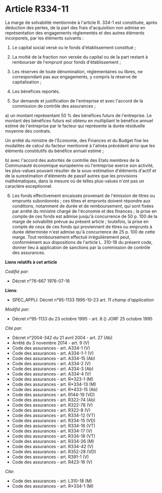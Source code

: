 # Article R334-11

La marge de solvabilité mentionnée à l'article R. 334-1 est constituée, après déduction des pertes, de la part des frais
d'acquisition non admise en représentation des engagements réglementés et des autres éléments incorporels, par les éléments
suivants :

1. Le capital social versé ou le fonds d'établissement constitué ;

2. La moitié de la fraction non versée du capital ou de la part restant à rembourser de l'emprunt pour fonds
d'établissement ;

3. Les réserves de toute dénomination, réglementaires ou libres, ne correspondant pas aux engagements, y compris la réserve
de capitalisation ;

4. Les bénéfices reportés.

5. Sur demande et justification de l'entreprise et avec l'accord de la commission de contrôle des assurances ;

a) un montant représentant 50 % des bénéfices futurs de l'entreprise. Le montant des bénéfices futurs est obtenu en
multipliant le bénéfice annuel estimé de l'entreprise par le facteur qui représente la durée résiduelle moyenne des contrats.

Un arrêté du ministre de l'Economie, des Finances et du Budget fixe les modalités de calcul du facteur mentionné à l'alinéa
précédent ainsi que les éléments constitutifs du bénéfice annuel estimé ;

b) avec l'accord des autorités de contrôle des Etats membres de la Communauté économique européenne où l'entreprise exerce
son activité, les plus-values pouvant résulter de la sous-estimation d'éléments d'actif et de la surestimation d'éléments de
passif autres que les provisions mathématiques, dans la mesure où de telles plus-values n'ont pas un caractère exceptionnel.

6. Les fonds effectivement encaissés provenant de l'émission de titres ou emprunts subordonnés ; ces titres et emprunts
doivent répondre aux conditions, notamment de durée et de remboursement, qui sont fixées par arrêté du ministre chargé de
l'économie et des finances ; la prise en compte de ces fonds est admise jusqu'à concurrence de 50 p. 100 de la marge de
solvabilité prévue au présent article ; toutefois, la prise en compte de ceux de ces fonds qui proviennent de titres ou
emprunts à durée déterminée n'est admise qu'à concurrence de 25 p. 100 de cette marge. Tout remboursement effectué
irrégulièrement peut, conformément aux dispositions de l'article L. 310-18 du présent code, donner lieu à application de
sanctions par la commission de contrôle des assurances.

**Liens relatifs à cet article**

_Codifié par_:

  - Décret n°76-667 1976-07-16

**Liens**:

  - SPEC_APPLI: Décret n°95-1133 1995-10-23 art. 11 *champ d'application*

_Modifié par_:

  - Décret n°95-1133 du 23 octobre 1995 - art. 8 () JORF 25 octobre 1995

_Cité par_:

  - Décret n°2004-342 du 21 avril 2004 - art. 27 (Ab)
  - Arrêté du 3 novembre 2014 - art. 9 (V)
  - Code des assurances - art. A334-1 (V)
  - Code des assurances - art. A334-1-1 (V)
  - Code des assurances - art. A334-15 (Ab)
  - Code des assurances - art. A334-2 (V)
  - Code des assurances - art. A334-3 (Ab)
  - Code des assurances - art. A334-4 (V)
  - Code des assurances - art. R*323-1 (M)
  - Code des assurances - art. R*334-13 (M)
  - Code des assurances - art. R*433-15 (Ab)
  - Code des assurances - art. R144-19 (VD)
  - Code des assurances - art. R322-74 (Ab)
  - Code des assurances - art. R322-78 (V)
  - Code des assurances - art. R322-8 (V)
  - Code des assurances - art. R334-12 (VT)
  - Code des assurances - art. R334-15 (VD)
  - Code des assurances - art. R334-16 (VT)
  - Code des assurances - art. R334-17 (V)
  - Code des assurances - art. R334-18 (VT)
  - Code des assurances - art. R334-26 (M)
  - Code des assurances - art. R334-42 (V)
  - Code des assurances - art. R352-28 (VD)
  - Code des assurances - art. R391-1 (V)
  - Code des assurances - art. R423-16 (V)

_Cite_:

  - Code des assurances - art. L310-18 (M)
  - Code des assurances - art. R*334-1 (M)

